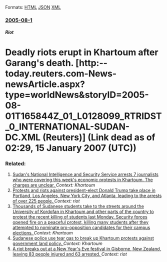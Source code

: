 
Formats: [HTML](/news/2005/08/1/deadly-riots-erupt-in-khartoum-after-garang-s-death-http-today-reuters-com-news-newsarticle-aspx-type-worldnews-storyid-2005-08-01t1658.html)  [JSON](/news/2005/08/1/deadly-riots-erupt-in-khartoum-after-garang-s-death-http-today-reuters-com-news-newsarticle-aspx-type-worldnews-storyid-2005-08-01t1658.json)  [XML](/news/2005/08/1/deadly-riots-erupt-in-khartoum-after-garang-s-death-http-today-reuters-com-news-newsarticle-aspx-type-worldnews-storyid-2005-08-01t1658.xml)  

### [2005-08-1](/news/2005/08/1/index.md)

##### Riot
#  Deadly riots erupt in Khartoum after Garang's death. [http:--today.reuters.com-News-newsArticle.aspx?type=worldNews&storyID=2005-08-01T165844Z_01_L0128099_RTRIDST_0_INTERNATIONAL-SUDAN-DC.XML (Reuters)] (Link dead as of 02:29, 15 January 2007 (UTC))




### Related:

1. [Sudan's National Intelligence and Security Service arrests 7 journalists who were covering this week's economic protests in Khartoum. The charges are unclear. ](/news/2018/01/19/sudan-s-national-intelligence-and-security-service-arrests-7-journalists-who-were-covering-this-week-s-economic-protests-in-khartoum-the-ch.md) _Context: Khartoum_
2. [Protests and riots against president-elect Donald Trump take place in Portland, Los Angeles, New York City, and Atlanta, leading to the arrests of over 225 people. ](/news/2016/11/11/protests-and-riots-against-president-elect-donald-trump-take-place-in-portland-los-angeles-new-york-city-and-atlanta-leading-to-the-arre.md) _Context: riot_
3. [Thousands of Sudanese students take to the streets around the University of Kordofan in Khartoum and other parts of the country to protest the recent killing of students last Monday. Security forces opened fire on a peaceful protest, killing many students after they attempted to nominate pro-opposition candidates for their campus elections. ](/news/2016/04/22/thousands-of-sudanese-students-take-to-the-streets-around-the-university-of-kordofan-in-khartoum-and-other-parts-of-the-country-to-protest-t.md) _Context: Khartoum_
4. [Sudanese police use tear gas to break up Khartoum protests against government land policy. ](/news/2015/06/12/sudanese-police-use-tear-gas-to-break-up-khartoum-protests-against-government-land-policy.md) _Context: Khartoum_
5. [A riot breaks out at a New Year's Eve festival in Gisborne, New Zealand, leaving 83 people injured and 63 arrested. ](/news/2014/12/31/a-riot-breaks-out-at-a-new-year-s-eve-festival-in-gisborne-new-zealand-leaving-83-people-injured-and-63-arrested.md) _Context: riot_
